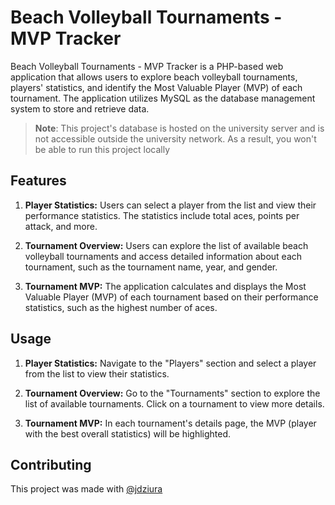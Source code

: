 # Beach Volleyball Tournaments - MVP Tracker

Beach Volleyball Tournaments - MVP Tracker is a PHP-based web application that allows users to explore beach volleyball tournaments, players' statistics, and identify the Most Valuable Player (MVP) of each tournament. The application utilizes MySQL as the database management system to store and retrieve data.

> **Note**: This project's database is hosted on the university server and is not accessible outside the university network. As a result, you won't be able to run this project locally

## Features

1. **Player Statistics:** Users can select a player from the list and view their performance statistics. The statistics include total aces, points per attack, and more.

2. **Tournament Overview:** Users can explore the list of available beach volleyball tournaments and access detailed information about each tournament, such as the tournament name, year, and gender.

3. **Tournament MVP:** The application calculates and displays the Most Valuable Player (MVP) of each tournament based on their performance statistics, such as the highest number of aces.

## Usage

1. **Player Statistics:** Navigate to the "Players" section and select a player from the list to view their statistics.

2. **Tournament Overview:** Go to the "Tournaments" section to explore the list of available tournaments. Click on a tournament to view more details.

3. **Tournament MVP:** In each tournament's details page, the MVP (player with the best overall statistics) will be highlighted.

## Contributing

This project was made with [@jdziura](https://github.com/jdziura)
